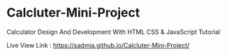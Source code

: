# Calcluter-Mini-Project
Calculator Design And Development With HTML CSS &amp; JavaScript Tutorial

Live View Link : https://sadmia.github.io/Calcluter-Mini-Project/
